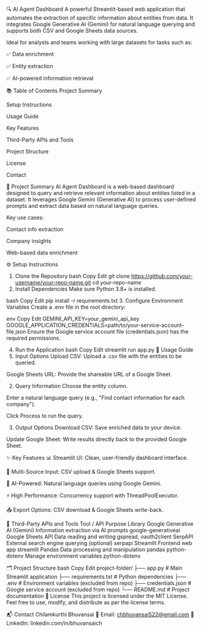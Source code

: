 🔍 AI Agent Dashboard
A powerful Streamlit-based web application that automates the extraction of specific information about entities from data. It integrates Google Generative AI (Gemini) for natural language querying and supports both CSV and Google Sheets data sources.

Ideal for analysts and teams working with large datasets for tasks such as:

✅ Data enrichment

✅ Entity extraction

✅ AI-powered information retrieval

📚 Table of Contents
Project Summary

Setup Instructions

Usage Guide

Key Features

Third-Party APIs and Tools

Project Structure

License

Contact

📌 Project Summary
AI Agent Dashboard is a web-based dashboard designed to query and retrieve relevant information about entities listed in a dataset. It leverages Google Gemini (Generative AI) to process user-defined prompts and extract data based on natural language queries.

Key use cases:

Contact info extraction

Company insights

Web-based data enrichment

⚙️ Setup Instructions
1. Clone the Repository
bash
Copy
Edit
git clone https://github.com/your-username/your-repo-name.git
cd your-repo-name
2. Install Dependencies
Make sure Python 3.8+ is installed.

bash
Copy
Edit
pip install -r requirements.txt
3. Configure Environment Variables
Create a .env file in the root directory:

env
Copy
Edit
GEMINI_API_KEY=your_gemini_api_key
GOOGLE_APPLICATION_CREDENTIALS=path/to/your-service-account-file.json
Ensure the Google service account file (credentials.json) has the required permissions.

4. Run the Application
bash
Copy
Edit
streamlit run app.py
🧠 Usage Guide
1. Input Options
Upload CSV: Upload a .csv file with the entities to be queried.

Google Sheets URL: Provide the shareable URL of a Google Sheet.

2. Query Information
Choose the entity column.

Enter a natural language query (e.g., "Find contact information for each company").

Click Process to run the query.

3. Output Options
Download CSV: Save enriched data to your device.

Update Google Sheet: Write results directly back to the provided Google Sheet.

✨ Key Features
📊 Streamlit UI: Clean, user-friendly dashboard interface.

📂 Multi-Source Input: CSV upload & Google Sheets support.

🧠 AI-Powered: Natural language queries using Google Gemini.

⚡ High Performance: Concurrency support with ThreadPoolExecutor.

📤 Export Options: CSV download & Google Sheets write-back.

🔌 Third-Party APIs and Tools
Tool / API	Purpose	Library
Google Generative AI (Gemini)	Information extraction via AI prompts	google-generativeai
Google Sheets API	Data reading and writing	gspread, oauth2client
SerpAPI	External search engine querying (optional)	serpapi
Streamlit	Frontend web app	streamlit
Pandas	Data processing and manipulation	pandas
python-dotenv	Manage environment variables	python-dotenv

🗂️ Project Structure
bash
Copy
Edit
project-folder/
├── app.py                  # Main Streamlit application
├── requirements.txt        # Python dependencies
├── .env                    # Environment variables (excluded from repo)
├── credentials.json        # Google service account (excluded from repo)
└── README.md               # Project documentation
📄 License
This project is licensed under the MIT License.
Feel free to use, modify, and distribute as per the license terms.

📬 Contact
Chilamkurthi Bhuvansai
📧 Email: chbhuvansai522@gmail.com
🔗 LinkedIn: linkedin.com/in/bhuvansaich

